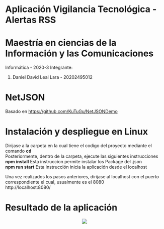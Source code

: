 # Aplicación Vigilancia Tecnológica - Alertas RSS
# Maestría en ciencias de la Información y las Comunicaciones

Informática - 2020-3
Integrante: 
<ol>
<li>Daniel David Leal Lara - 20202495012</li>
</ol>

# NetJSON
Basado en https://github.com/KuTuGu/NetJSONDemo
# Instalación y despliegue en Linux
Dirijase a la carpeta en la cual tiene el codigo del proyecto mediante el comando <strong>cd</strong> <br>
Posteriormente, dentro de la carpeta, ejecute las siguientes instrucciones <br>
<strong>npm install</strong> Esta instruccion permite instalar los Package del .json <br>
<strong>npm run start</strong> Esta instrucción inicia la aplicación desde el localhost <br>

Una vez realizados los pasos anteriores, dirijase al localhost con el puerto correspondiente el cual, usualmente es el 8080 <br>
http://localhost:8080/

# Resultado de la aplicación
<p align="center">
  <img src="../master/prueba/data/Imagen resultado.png">
</p>
